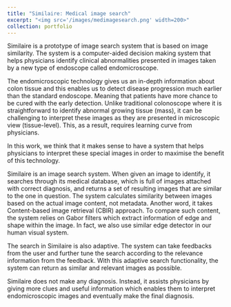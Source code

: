 ```yaml
---
title: "Similaire: Medical image search"
excerpt: "<img src='/images/medimagesearch.png' width=200>"
collection: portfolio
---
```


Similaire is a prototype of image search system that is based on image similarity. The system is a computer-aided decision making system that helps physicians identify clinical abnormalities presented in images taken by a new type of endoscope called endomicroscope.

The endomicroscopic technology gives us an in-depth information about colon tissue and this enables us to detect disease progression much earlier than the standard endoscope. Meaning that patients have more chance to be cured with the early detection. Unlike traditional colonoscope where it is straightforward to identify abnormal growing tissue (mass), it can be challenging to interpret these images as they are presented in microscopic view (tissue-level). This, as a result, requires learning curve from physicians.

In this work, we think that it makes sense to have a system that helps physicians to interpret these special images in order to maximise the benefit of this technology.

Similaire is an image search system. When given an image to identify, it searches through its medical database, which is full of images attached with correct diagnosis, and returns a set of resulting images that are similar to the one in question. The system calculates similarity between images based on the actual image content, not metadata. Another word, it takes Content-based image retrieval (CBIR) approach. To compare such content, the system relies on Gabor filters which extract information of edge and shape within the image. In fact, we also use similar edge detector in our human visual system.

The search in Similaire is also adaptive. The system can take feedbacks from the user and further tune the search according to the relevance information from the feedback. With this adaptive search functionality, the system can return as similar and relevant images as possible.

Similaire does not make any diagnosis. Instead, it assists physicians by giving more clues and useful information which enables them to interpret endomicroscopic images and eventually make the final diagnosis.
